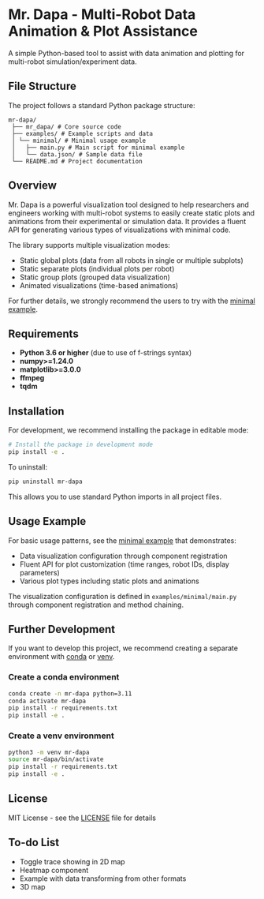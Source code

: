 # Mr. Dapa - Multi-Robot Data Animation & Plot Assistance

A simple Python-based tool to assist with data animation and plotting for multi-robot simulation/experiment data.

## File Structure
The project follows a standard Python package structure:

```
mr-dapa/
 ├── mr_dapa/ # Core source code 
 ├── examples/ # Example scripts and data 
 │ └── minimal/ # Minimal usage example 
 │   ├── main.py # Main script for minimal example 
 │   └── data.json/ # Sample data file
 └── README.md # Project documentation
```

## Overview

Mr. Dapa is a powerful visualization tool designed to help researchers and engineers working with multi-robot systems to easily create static plots and animations from their experimental or simulation data. It provides a fluent API for generating various types of visualizations with minimal code.

The library supports multiple visualization modes:
- Static global plots (data from all robots in single or multiple subplots)
- Static separate plots (individual plots per robot)
- Static group plots (grouped data visualization)
- Animated visualizations (time-based animations)

For further details, we strongly recommend the users to try with the [minimal example](examples/minimal/main.py).

## Requirements

- **Python 3.6 or higher** (due to use of f-strings syntax)
- **numpy>=1.24.0**
- **matplotlib>=3.0.0**
- **ffmpeg**
- **tqdm**

## Installation

For development, we recommend installing the package in editable mode:

```bash
# Install the package in development mode
pip install -e .
```

To uninstall:

```bash
pip uninstall mr-dapa
 ```

This allows you to use standard Python imports in all project files.

## Usage Example

For basic usage patterns, see the [minimal example](examples/minimal/main.py) that demonstrates:
- Data visualization configuration through component registration
- Fluent API for plot customization (time ranges, robot IDs, display parameters)
- Various plot types including static plots and animations

The visualization configuration is defined in `examples/minimal/main.py` through component registration and method chaining.

## Further Development

If you want to develop this project, we recommend creating a separate environment with [conda](https://docs.conda.io/en/latest/) or [venv](https://docs.python.org/3/library/venv.html).

### Create a conda environment

```bash
conda create -n mr-dapa python=3.11
conda activate mr-dapa
pip install -r requirements.txt
pip install -e .
```

### Create a venv environment

```bash
python3 -m venv mr-dapa
source mr-dapa/bin/activate
pip install -r requirements.txt
pip install -e .
```

## License

MIT License - see the [LICENSE](LICENSE) file for details

## To-do List
 - Toggle trace showing in 2D map
 - Heatmap component
 - Example with data transforming from other  formats
 - 3D map